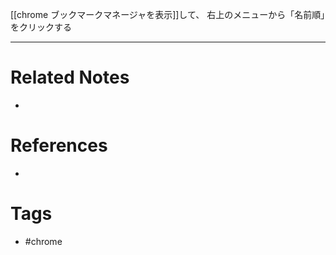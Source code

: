 [[chrome ブックマークマネージャを表示]]して、
 右上のメニューから「名前順」をクリックする


---
# Related Notes
- 

# References
- 

# Tags
- #chrome 